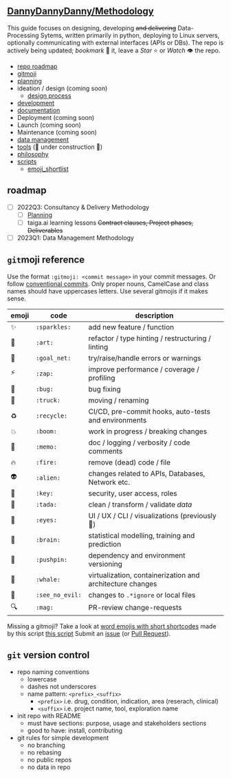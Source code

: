 ## [DannyDannyDanny/Methodology](https://github.com/DannyDannyDanny/methodology/)

This guide focuses on designing, developing ~~and delivering~~ Data-Processing Sytems, written primarily in python, deploying to Linux servers, optionally communicating with external interfaces (APIs or DBs). The repo is actively being updated; _bookmark_ :bookmark: it, leave a _Star_ :star: or _Watch_ :eye: the repo.

* [repo roadmap](#roadmap)
* [gitmoji](#gitmoji-reference)
* [planning](project_planning_contracting.md)
* ideation / design (coming soon)
  * [design process](https://uxtools.co/blog/what-no-one-explains-about-the-design-process/)
* [development](methodology-development.md)
* [documentation](documentation.md)
* Deployment (coming soon)
* Launch (coming soon)
* Maintenance (coming soon)
* [data management](data_storage.md)
* [tools](tools.md) (:construction: under construction :construction:)
* [philosophy](philosophy.md)
* [scripts](scripts/)
  * [emoji_shortlist](scripts/emoji_shortlist.py)

## roadmap

* [ ] 2022Q3: Consultancy & Delivery Methodology
  * [ ] [Planning](project_planning_contracting.md)
  * [ ] taiga.ai learning lessons ~~Contract clauses, Project phases, Deliverables~~
* [ ] 2023Q1: Data Management Methodology

## `git`moji reference

Use the format `:gitmoji: <commit message>` in your commit messages.
Or follow [conventional commits](https://www.conventionalcommits.org/en/v1.0.0/).
Only proper nouns, CamelCase and class names should have uppercases letters.
Use several gitmojis if it makes sense.


| emoji         | code            | description                                               |
|---------------|-----------------|-----------------------------------------------------------|
| :sparkles:    | `:sparkles:`    | add new feature / function                                |
| :art:         | `:art:`         | refactor / type hinting / restructuring / linting         |
| :goal_net:    | `:goal_net:`    | try/raise/handle errors or warnings                       |
| :zap:         | `:zap:`         | improve performance / coverage / profiling                |
| :bug:         | `:bug:`         | bug fixing                                                |
| :truck:       | `:truck:`       | moving / renaming                                         |
| :recycle:     | `:recycle:`     | CI/CD, pre-commit hooks, auto-tests and environments      |
| :boom:        | `:boom:`        | work in progress / breaking changes                       |
| :memo:        | `:memo:`        | doc / logging / verbosity / code comments                 |
| :fire:        | `:fire:`        | remove (dead) code / file                                 |
| :alien:       | `:alien:`       | changes related to APIs, Databases, Network etc.          |
| :key:         | `:key:`         | security, user access, roles                              |
| :tada:        | `:tada:`        | clean / transform / validate _data_                       |
| :eyes:        | `:eyes:`        | UI / UX / CLI / visualizations (previously :lipstick:)    |
| :brain:       | `:brain:`       | statistical modelling, training and prediction            |
| :pushpin:     | `:pushpin:`     | dependency and environment versioning                     |
| :whale:       | `:whale:`       | virtualization, containerization and architecture changes |
| :see_no_evil: | `:see_no_evil:` | changes to `.*ignore` or local files                      |
| :mag:         | `:mag:`         | PR-review change-requests                                 |

Missing a gitmoji? Take a look at [word emojis with short shortcodes](emojis.md)
made by this script [this script](scripts/emoji_shortlist.py)
Submit an [issue](https://github.com/DannyDannyDanny/methodology/issues)
(or [Pull Request](https://github.com/DannyDannyDanny/methodology/pulls)).

## `git` version control
* repo naming conventions
  * lowercase
  * dashes not underscores
  * name pattern: `<prefix>_<suffix>`
    * `<prefix>` i.e. drug, condition, indication, area (reserach, clinical)
    * `<suffix>` i.e. project name, tool, exploration name
* init repo with README
  * must have sections: purpose, usage and stakeholders sections
  * good to have: install, contributing
* git rules for simple development
  * no branching
  * no rebasing
  * no public repos
  * no data in repo
